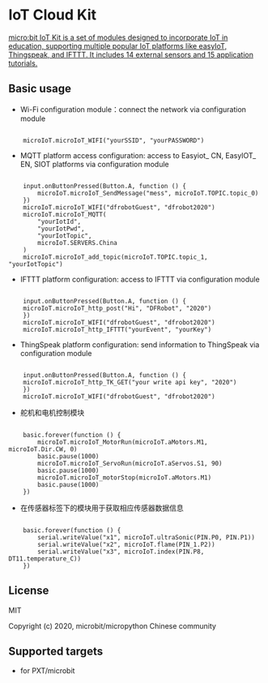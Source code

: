 # IoT Cloud Kit

[micro:bit IoT Kit is a set of modules designed to incorporate IoT in education, supporting multiple popular IoT platforms like easyIoT, Thingspeak, and IFTTT. It includes 14 external sensors and 15 application tutorials. ](无)

## Basic usage

* Wi-Fi configuration module：connect the network via configuration module

```blocks

    microIoT.microIoT_WIFI("yourSSID", "yourPASSWORD")

```

* MQTT platform access configuration: access to Easyiot_ CN, EasyIOT_ EN, SIOT platforms via configuration module

```blocks

    input.onButtonPressed(Button.A, function () {
        microIoT.microIoT_SendMessage("mess", microIoT.TOPIC.topic_0)
    })
    microIoT.microIoT_WIFI("dfrobotGuest", "dfrobot2020")
    microIoT.microIoT_MQTT(
        "yourIotId",
        "yourIotPwd",
        "yourIotTopic",
        microIoT.SERVERS.China
    )
    microIoT.microIoT_add_topic(microIoT.TOPIC.topic_1, "yourIotTopic")

```
* IFTTT platform configuration: access to IFTTT via configuration module  

```blocks

    input.onButtonPressed(Button.A, function () {
    microIoT.microIoT_http_post("Hi", "DFRobot", "2020")
    })
    microIoT.microIoT_WIFI("dfrobotGuest", "dfrobot2020")
    microIoT.microIoT_http_IFTTT("yourEvent", "yourKey")

```
* ThingSpeak platform configuration: send information to ThingSpeak via configuration module 

```blocks

    input.onButtonPressed(Button.A, function () {
    microIoT.microIoT_http_TK_GET("your write api key", "2020")
    })
    microIoT.microIoT_WIFI("dfrobotGuest", "dfrobot2020")

```
* 舵机和电机控制模块

```blocks

    basic.forever(function () {
        microIoT.microIoT_MotorRun(microIoT.aMotors.M1, microIoT.Dir.CW, 0)
        basic.pause(1000)
        microIoT.microIoT_ServoRun(microIoT.aServos.S1, 90)
        basic.pause(1000)
        microIoT.microIoT_motorStop(microIoT.aMotors.M1)
        basic.pause(1000)
    })

```
* 在传感器标签下的模块用于获取相应传感器数据信息

```blocks

    basic.forever(function () {
        serial.writeValue("x1", microIoT.ultraSonic(PIN.P0, PIN.P1))
        serial.writeValue("x2", microIoT.flame(PIN_1.P2))
        serial.writeValue("x3", microIoT.index(PIN.P8, DT11.temperature_C))
    })

```


## License

MIT

Copyright (c) 2020, microbit/micropython Chinese community  

## Supported targets

* for PXT/microbit